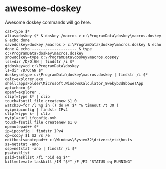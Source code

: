 # awesome-doskey
Awesome doskey commands will go here.

    cat=type $* 
    alias=doskey $* & doskey /macros > c:\ProgramData\doskey\macros.doskey & echo done
    savedoskey=doskey /macros > c:\ProgramData\doskey\macros.doskey & echo done & echo -------------------- & type c:\ProgramData\doskey\macros.doskey
    showdoskey=type c:\ProgramData\doskey\macros.doskey
    lss=dir /D/O:GN | findstr /i $*
    gtdoskey=cd c:\ProgramData\doskey
    ls=dir /D/O:GN $* 
    doskeys=type c:\ProgramData\doskey\macros.doskey | findstr /i $*
    calc=explorer.exe shell:appsFolder\Microsoft.WindowsCalculator_8wekyb3d8bbwe!App 
    apt=choco $* 
    openf=explorer . 
    clipf=type $* | clip 
    touch=fsutil file createnew $1 0 
    watch30=for /l %g in () do @( $* ^& timeout /t 30 )
    myip=ipconfig | findstr IPv4
    clipf=type $* | clip
    myipl=curl ifconfig.ovh
    touch=fsutil file createnew $1 0
    np=notepad++ $*
    ip=ipconfig | findstr IPv4
    cp=xcopy $1 $2 /s /e
    edithosts=notepad++ c:\Windows\System32\drivers\etc\hosts
    ss=netstat -ano
    ssp=netstat -ano | findstr /i $*
    ps=tasklist
    psid=tasklist /fi "pid eq $*"
	kill=elevate taskkill /IM "$*" /F /FI "STATUS eq RUNNING"
